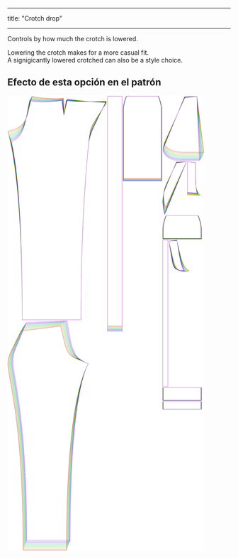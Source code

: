 - - -
title: "Crotch drop"
- - -

Controls by how much the crotch is lowered.

Lowering the crotch makes for a more casual fit.\
A signigicantly lowered crotched can also be a style choice.

## Efecto de esta opción en el patrón

![This image shows the effect of this option by superimposing several variants that have a different value for this option](charlie_crotchdrop_sample.svg "Effect of this option on the pattern")
